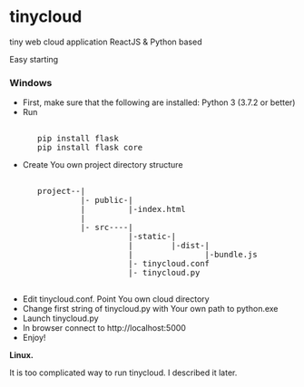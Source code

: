 # tinycloud
tiny web cloud application ReactJS &amp; Python based

Easy starting

<h3>Windows</h3>
<p>

<ul>
   <li> First, make sure that the following are installed:
   Python 3 (3.7.2 or better)
<li> Run 
<pre><tt>
   pip install flask
   pip install flask_core
</tt></pre>
<li> Create You own project directory structure
<pre>
<tt>
   project--|
            |- public-|
            |         |-index.html
            |
            |- src----|
                      |-static-|
                      |        |-dist-|
                      |               |-bundle.js
                      |- tinycloud.conf
                      |- tinycloud.py
</tt>
</pre>
<li> Edit tinycloud.conf. Point You own cloud directory
<li> Change first string of tinycloud.py with Your own path to python.exe
<li> Launch tinycloud.py
<li> In browser connect to http://localhost:5000
<li> Enjoy!
   </ul>

<b>Linux.</b>

It is too complicated way to run tinycloud. I described it later.
